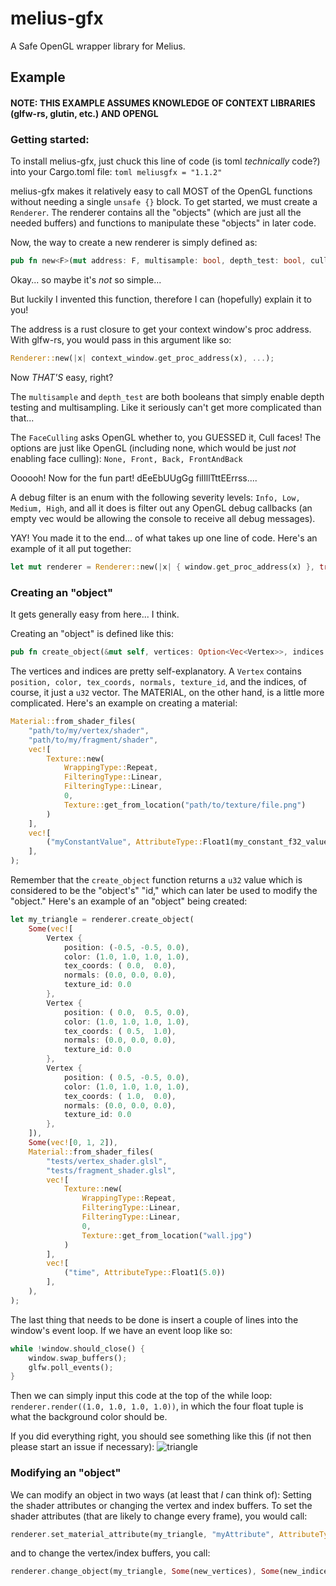 # melius-gfx
A Safe OpenGL wrapper library for Melius.

## Example
#### NOTE: THIS EXAMPLE ASSUMES KNOWLEDGE OF CONTEXT LIBRARIES (glfw-rs, glutin, etc.) AND OPENGL

### Getting started:
To install melius-gfx, just chuck this line of code (is toml *technically* code?) into your Cargo.toml file: ```toml
meliusgfx = "1.1.2"```

melius-gfx makes it relatively easy to call MOST of the OpenGL functions without needing a single `unsafe {}` block. To get started,
we must create a `Renderer`. The renderer contains all the "objects" (which are just all the needed buffers) and functions to manipulate
these "objects" in later code.

Now, the way to create a new renderer is simply defined as:
```rust
pub fn new<F>(mut address: F, multisample: bool, depth_test: bool, cull_face: FaceCulling, debug_filters: Vec<DebugFilter>) -> Self where F: FnMut(&'static str) -> *const c_void { ... }
```
Okay... so maybe it's *not* so simple...

But luckily I invented this function, therefore I can (hopefully) explain it to you!

The address is a rust closure to get your context window's proc address. With glfw-rs, you would pass in this argument like so:
```rust
Renderer::new(|x| context_window.get_proc_address(x), ...);
```
Now *THAT'S* easy, right?

The `multisample` and `depth_test` are both booleans that simply enable depth testing and multisampling. Like it seriously can't get more complicated than that...

The `FaceCulling` asks OpenGL whether to, you GUESSED it, Cull faces! The options are just like OpenGL (including none, which would be just *not* enabling face culling): `None, Front, Back, FrontAndBack`

Oooooh! Now for the fun part! dEeEbUUgGg fiIIllTttEErrss....

A debug filter is an enum with the following severity levels: `Info, Low, Medium, High`, and all it does is filter out any OpenGL debug callbacks (an empty vec would be allowing the console to receive all debug messages).

YAY! You made it to the end... of what takes up one line of code. Here's an example of it all put together:
```rust
let mut renderer = Renderer::new(|x| { window.get_proc_address(x) }, true, true, FaceCulling::Front, vec![DebugFilter::Info]); // Enable depth testing and multisampling, set the face culling to only Front faces, and filter out any `Info` debug messages.
```

### Creating an "object"
It gets generally easy from here... I think.

Creating an "object" is defined like this:
```rust
pub fn create_object(&mut self, vertices: Option<Vec<Vertex>>, indices: Option<Vec<u32>>, material: Material) -> u32 { ... }
```
The vertices and indices are pretty self-explanatory. A `Vertex` contains `position, color, tex_coords, normals, texture_id`, and the indices, of course, it just a `u32` vector. The MATERIAL, on the other hand,
is a little more complicated. Here's an example on creating a material:
```rust
Material::from_shader_files(
    "path/to/my/vertex/shader",
    "path/to/my/fragment/shader",
    vec![                                                               // An array of textures to use
        Texture::new(                                                   // The texture's index correlates to the texture's ID in the shaders
            WrappingType::Repeat,                                       // Wrapping type
            FilteringType::Linear,                                      // Filtering type
            FilteringType::Linear,                                      // Mipmap Filtering type
            0,                                                          // Mipmap levels
            Texture::get_from_location("path/to/texture/file.png")      // Texture data
        )
    ],
    vec![                                                               // An array of attributes to set in the shaders that will definitely be constant so that you don't have to set it every frame.
        ("myConstantValue", AttributeType::Float1(my_constant_f32_value)),
    ],
);
```

Remember that the `create_object` function returns a `u32` value which is considered to be the "object's" "id," which can later be used to modify the "object."
Here's an example of an "object" being created:
```rust
let my_triangle = renderer.create_object(
    Some(vec![
        Vertex {
            position: (-0.5, -0.5, 0.0),
            color: (1.0, 1.0, 1.0, 1.0),
            tex_coords: ( 0.0,  0.0),
            normals: (0.0, 0.0, 0.0),
            texture_id: 0.0
        },
        Vertex {
            position: ( 0.0,  0.5, 0.0),
            color: (1.0, 1.0, 1.0, 1.0),
            tex_coords: ( 0.5,  1.0),
            normals: (0.0, 0.0, 0.0),
            texture_id: 0.0
        },
        Vertex {
            position: ( 0.5, -0.5, 0.0),
            color: (1.0, 1.0, 1.0, 1.0),
            tex_coords: ( 1.0,  0.0),
            normals: (0.0, 0.0, 0.0),
            texture_id: 0.0
        },
    ]),
    Some(vec![0, 1, 2]),
    Material::from_shader_files(
        "tests/vertex_shader.glsl",
        "tests/fragment_shader.glsl",
        vec![
            Texture::new(
                WrappingType::Repeat,
                FilteringType::Linear,
                FilteringType::Linear,
                0,
                Texture::get_from_location("wall.jpg")
            )
        ],
        vec![
            ("time", AttributeType::Float1(5.0))
        ],
    ),
);
```
The last thing that needs to be done is insert a couple of lines into the window's event loop. If we have an event loop like so:
```rust
while !window.should_close() {
    window.swap_buffers();
    glfw.poll_events();
}
```
Then we can simply input this code at the top of the while loop: `renderer.render((1.0, 1.0, 1.0, 1.0))`, in which the four float tuple is what the background color should be.

If you did everything right, you should see something like this (if not then please start an issue if necessary):
![triangle](https://github.com/PutterBeanut/melius-gfx/example/triangle.png)

### Modifying an "object"
We can modify an object in two ways (at least that *I* can think of): Setting the shader attributes or changing the vertex and index buffers. To set the shader attributes (that are likely to change every frame), you would call:
```rust
renderer.set_material_attribute(my_triangle, "myAttribute", AttributeType::Float1(my_attribute_value));
```
and to change the vertex/index buffers, you call:
```rust
renderer.change_object(my_triangle, Some(new_vertices), Some(new_indices));
```
